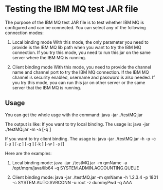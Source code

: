 # Testing the IBM MQ test JAR file

The purpose of the IBM MQ test JAR file is to test whether IBM MQ is configured and can be connected. You can select any of the following connection modes:

1. Local binding mode
With this mode, the only parameter you need to provide is the IBM MQ lib path when you want to try the IBM MQ connection. If you try this mode, you need to run this jar on the same server where the IBM MQ is running.

2. Client binding mode
With this mode, you need to provide the channel name and channel port to try the IBM MQ connection. If the IBM MQ channel is security enabled, username and password is also needed. If you try this mode, you can run this jar on other server or the same server that the IBM MQ is running. 

## Usage

You can get the whole usge with the command:
java -jar ./testMQ.jar 

The output is like:
If you want to try local binding. The usage is: 
    java -jar ./testMQ.jar -m <qmgr-name> -a <lib-path> [-q <queueName>]

If you want to try client binding. The usage is:
    java -jar ./testMQ.jar -h <host> -p <port> -c <channel> [-u <user>] [-z <password>] [-q <queueName>] [-k <keystore>] [-w <keystore-password>] -s [<ciph-suite>]

Here are the examples:

1. Local binding mode:
java -jar ./testMQ.jar -m qmName -a /opt/mqm/java/lib64 -q SYSTEM.ADMIN.ACCOUNTING.QUEUE

2. Client binding mode:
java -jar ./testMQ.jar -m qmName -h 1.2.3.4 -p 1801 -c SYSTEM.AUTO.SVRCONN -u root -z dummyPwd -q AAA
